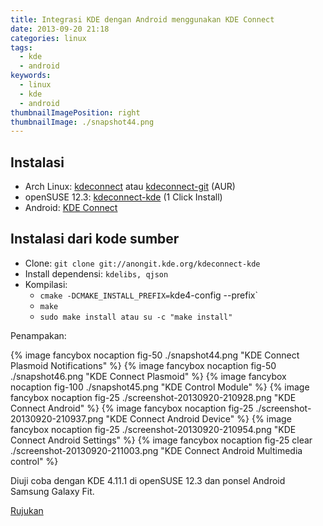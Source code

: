 ```yaml
---
title: Integrasi KDE dengan Android menggunakan KDE Connect
date: 2013-09-20 21:18
categories: linux
tags:
  - kde
  - android
keywords:
  - linux
  - kde
  - android
thumbnailImagePosition: right
thumbnailImage: ./snapshot44.png
---
```


## Instalasi 
<!-- more -->

- Arch Linux: [kdeconnect](https://aur.archlinux.org/packages/kdeconnect/) atau [kdeconnect-git](https://aur.archlinux.org/packages/kdeconnect-git/) (AUR)
- openSUSE 12.3: [kdeconnect-kde](http://software.opensuse.org/ymp/KDE:Extra/openSUSE_12.3/kdeconnect-kde.ymp?base=openSUSE%3A12.3&query=kdeconnect-kde) (1 Click Install)
- Android: [KDE Connect](https://play.google.com/store/apps/details?id=org.kde.kdeconnect_tp)

## Instalasi dari kode sumber
- Clone: `git clone git://anongit.kde.org/kdeconnect-kde`
- Install dependensi: `kdelibs, qjson`
- Kompilasi:
  - `cmake -DCMAKE_INSTALL_PREFIX=`kde4-config --prefix`
  - `make`
  - `sudo make install atau su -c "make install"`

Penampakan:

{% image fancybox nocaption fig-50 ./snapshot44.png "KDE Connect Plasmoid Notifications" %}
{% image fancybox nocaption fig-50 ./snapshot46.png "KDE Connect Plasmoid" %}
{% image fancybox nocaption fig-100 ./snapshot45.png "KDE Control Module" %}
{% image fancybox nocaption fig-25 ./screenshot-20130920-210928.png "KDE Connect Android" %}
{% image fancybox nocaption fig-25 ./screenshot-20130920-210937.png "KDE Connect Android Device" %}
{% image fancybox nocaption fig-25 ./screenshot-20130920-210954.png "KDE Connect Android Settings" %}
{% image fancybox nocaption fig-25 clear ./screenshot-20130920-211003.png "KDE Connect Android Multimedia control" %}

Diuji coba dengan KDE 4.11.1 di openSUSE 12.3 dan ponsel Android Samsung Galaxy Fit.

[Rujukan](http://albertvaka.wordpress.com/2013/09/08/releasing-kde-connect-technology-preview/)
